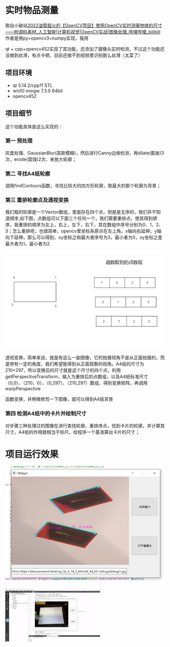 # 实时物品测量

取自小破站[2022油管超火的【OpenCV项目】使用OpenCV实时测量物体的尺寸——附源码素材_人工智能|计算机视觉|OpenCV实战|图像处理_哔哩哔哩_bilibili](https://www.bilibili.com/video/BV1oi4y1m7zw/?spm_id_from=333.880.my_history.page.click&vd_source=c4944999c53797b4cdb92aa59ce9afb2) 作者是用py+opencv3+numpy实现，我用

qt + cpp+opencv452实现了其功能，还添加了摄像头实时检测，不过这个功能还没做到丝滑，有点卡顿，目前还做不到视频里识别那么丝滑（太菜了）

## 项目环境

- qt 5.14.2/cpp11 STL
- win10   mingw 7.3.0 64bit 
- opencv452

## 项目细节

这个功能具体是这么实现的：

### 第一 预处理

灰度处理、GaussianBlur(高斯模糊)，然后进行Canny边缘检测，再dilate(膨胀)3次，erode(腐蚀)2次，来放大轮廓；

### 第二 寻找A4纸轮廓

调用findContours函数，寻找比较大的四方形轮廓，取最大的那个轮廓为背景；

### 第三 重排轮廓点及透视变换

我们取的轮廓是一个Vector<point2f>数组，里面存在四个点，但是是无序的，我们并不知道顺序,如下图，点数组可以下面三个任何一个，我们需要重排点，使其得到顺序，我重排的顺序为左上，右上，左下，右下，其在数组中序号分别为0、1、2、3；怎么重排呢，也很简单，opencv里坐标系原点在左上角，x轴向右延伸，y轴向下延伸，那么可以得到，xy坐标之和最大者序号为3，最小者为0，xy坐标之差最大者为1，最小者为2.

![image-20240406220748927](./01.PNG)

透视变换，简单来说，就是有这么一副图像，它的拍摄视角不是从正面拍摄的，而是带有一定的角度，我们希望能得到从正面观察的视角。A4纸的尺寸为210*297，所以变换后的尺寸就是这个尺寸的四个点，利用getPerspectiveTransform，输入为重排后的点数组，以及A4纸标准尺寸（0,0）、（210，0）、（0,297）、（210,297）数组，得到变换矩阵，再调用warpPerspective

函数变换，并稍微修剪一下图像，就可以得到A4纸背景

### 第四 检测A4纸中的卡片并绘制尺寸

对步骤三种处理过的图像在进行查找轮廓，重排序点，找到卡片的轮廓，并计算其尺寸，A4纸的作用就相当于标尺，给程序一个基准算出卡片的尺寸；

# 项目运行效果



![02](./02.PNG)

![03](./03.gif)